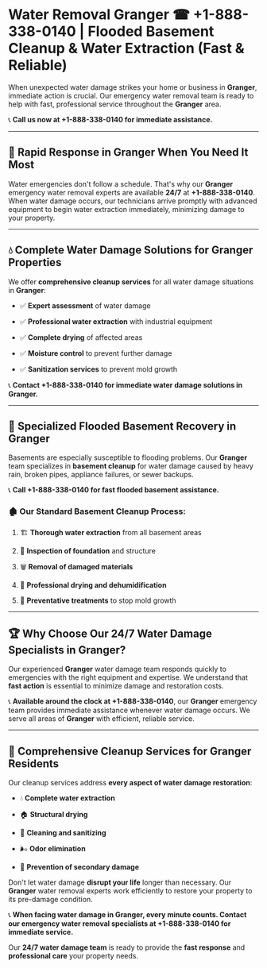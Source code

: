 # Water Removal Granger ☎ +1-888-338-0140 | Flooded Basement Cleanup & Water Extraction (Fast & Reliable)

When unexpected water damage strikes your home or business in **Granger**, immediate action is crucial. Our emergency water removal team is ready to help with fast, professional service throughout the **Granger** area. 

📞 **Call us now at +1-888-338-0140 for immediate assistance.**
---
## 🚀 Rapid Response in Granger When You Need It Most
Water emergencies don't follow a schedule. That's why our **Granger** emergency water removal experts are available **24/7** at **+1-888-338-0140**. When water damage occurs, our technicians arrive promptly with advanced equipment to begin water extraction immediately, minimizing damage to your property.
---
## 💧 Complete Water Damage Solutions for Granger Properties
We offer **comprehensive cleanup services** for all water damage situations in **Granger**:
- ✅ **Expert assessment** of water damage  
- ✅ **Professional water extraction** with industrial equipment  
- ✅ **Complete drying** of affected areas  
- ✅ **Moisture control** to prevent further damage  
- ✅ **Sanitization services** to prevent mold growth  
📞 **Contact +1-888-338-0140 for immediate water damage solutions in Granger.**
---
## 🌊 Specialized Flooded Basement Recovery in Granger
Basements are especially susceptible to flooding problems. Our **Granger** team specializes in **basement cleanup** for water damage caused by heavy rain, broken pipes, appliance failures, or sewer backups. 
📞 **Call +1-888-338-0140 for fast flooded basement assistance.**
### 🏚️ Our Standard Basement Cleanup Process:
1. 🏗️ **Thorough water extraction** from all basement areas  
2. 🔎 **Inspection of foundation** and structure  
3. 🗑️ **Removal of damaged materials**  
4. 💨 **Professional drying and dehumidification**  
5. 🚫 **Preventative treatments** to stop mold growth  
---
## 🏆 Why Choose Our 24/7 Water Damage Specialists in Granger?
Our experienced **Granger** water damage team responds quickly to emergencies with the right equipment and expertise. We understand that **fast action** is essential to minimize damage and restoration costs.
📞 **Available around the clock at +1-888-338-0140**, our **Granger** emergency team provides immediate assistance whenever water damage occurs. We serve all areas of **Granger** with efficient, reliable service.
---
## 🧹 Comprehensive Cleanup Services for Granger Residents
Our cleanup services address **every aspect of water damage restoration**:
- 💧 **Complete water extraction**  
- 🏠 **Structural drying**  
- 🧼 **Cleaning and sanitizing**  
- 🌬️ **Odor elimination**  
- 🚫 **Prevention of secondary damage**  
Don't let water damage **disrupt your life** longer than necessary. Our **Granger** water removal experts work efficiently to restore your property to its pre-damage condition.
📞 **When facing water damage in Granger, every minute counts. Contact our emergency water removal specialists at +1-888-338-0140 for immediate service.**
Our **24/7 water damage team** is ready to provide the **fast response** and **professional care** your property needs.
